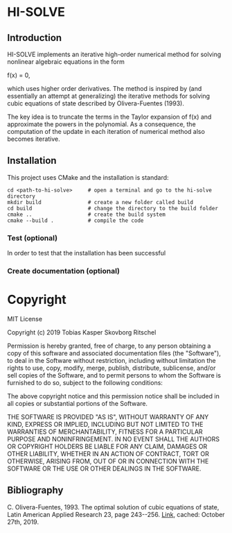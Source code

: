 # HI-SOLVE
## Introduction
HI-SOLVE implements an iterative high-order numerical method for solving nonlinear algebraic equations in the form

  f(x) = 0,
  
which uses higher order derivatives. The method is inspired by (and essentially an attempt at generalizing) the iterative methods for solving cubic equations of state described by Olivera-Fuentes (1993).

The key idea is to truncate the terms in the Taylor expansion of f(x) and approximate the powers in the polynomial. As a consequence, the computation of the update in each iteration of numerical method also becomes iterative.

## Installation
This project uses CMake and the installation is standard:

```
cd <path-to-hi-solve>     # open a terminal and go to the hi-solve directory
mkdir build               # create a new folder called build
cd build                  # change the directory to the build folder
cmake ..                  # create the build system
cmake --build .           # compile the code
```

### Test (optional)
In order to test that the installation has been successful

### Create documentation (optional)

# Copyright
MIT License

Copyright (c) 2019 Tobias Kasper Skovborg Ritschel

Permission is hereby granted, free of charge, to any person obtaining a copy
of this software and associated documentation files (the "Software"), to deal
in the Software without restriction, including without limitation the rights
to use, copy, modify, merge, publish, distribute, sublicense, and/or sell
copies of the Software, and to permit persons to whom the Software is
furnished to do so, subject to the following conditions:

The above copyright notice and this permission notice shall be included in all
copies or substantial portions of the Software.

THE SOFTWARE IS PROVIDED "AS IS", WITHOUT WARRANTY OF ANY KIND, EXPRESS OR
IMPLIED, INCLUDING BUT NOT LIMITED TO THE WARRANTIES OF MERCHANTABILITY,
FITNESS FOR A PARTICULAR PURPOSE AND NONINFRINGEMENT. IN NO EVENT SHALL THE
AUTHORS OR COPYRIGHT HOLDERS BE LIABLE FOR ANY CLAIM, DAMAGES OR OTHER
LIABILITY, WHETHER IN AN ACTION OF CONTRACT, TORT OR OTHERWISE, ARISING FROM,
OUT OF OR IN CONNECTION WITH THE SOFTWARE OR THE USE OR OTHER DEALINGS IN THE
SOFTWARE.

## Bibliography
C. Olivera-Fuentes, 1993. The optimal solution of cubic equations of state, Latin American Applied Research 23, page 243--256. [Link](https://www.researchgate.net/publication/233529753_THE_OPTIMAL_SOLUTION_OF_CUBIC_EQUATIONS_OF_STATE), cached: October 27th, 2019.
